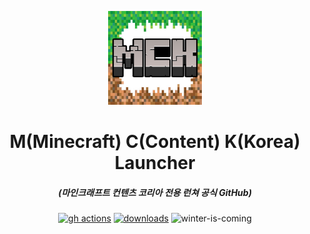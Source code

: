 <p align="center"><img src="./app/assets/images/icon.png" width="150px" height="150px" alt="aventium softworks"></p>

<h1 align="center">M(Minecraft) C(Content) K(Korea) Launcher</h1>

<em><h5 align="center">(마인크래프트 컨텐츠 코리아 전용 런쳐 공식 GitHub)</h5></em>

[<p align="center"><img src="https://img.shields.io/github/actions/workflow/status/dscalzi/HeliosLauncher/build.yml?branch=master&style=for-the-badge" alt="gh actions">](https://github.com/dscalzi/HeliosLauncher/actions) [<img src="https://img.shields.io/github/downloads/dscalzi/HeliosLauncher/total.svg?style=for-the-badge" alt="downloads">](https://github.com/dscalzi/HeliosLauncher/releases) <img src="https://forthebadge.com/images/badges/winter-is-coming.svg"  height="28px" alt="winter-is-coming"></p>
